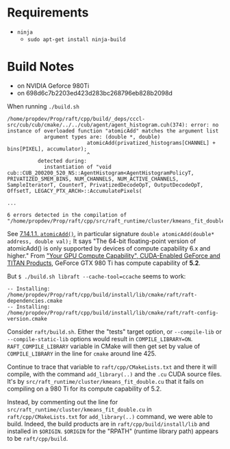 # Requirements

* `ninja`
  - `sudo apt-get install ninja-build`

# Build Notes

- on NVIDIA Geforce 980Ti
- on 698d6c7b2203ed423d283bc268796eb828b2098d

When running `./build.sh `

```
/home/propdev/Prop/raft/cpp/build/_deps/cccl-src/cub/cub/cmake/../../cub/agent/agent_histogram.cuh(374): error: no instance of overloaded function "atomicAdd" matches the argument list
            argument types are: (double *, double)
                          atomicAdd(privatized_histograms[CHANNEL] + bins[PIXEL], accumulator);
                          ^
          detected during:
            instantiation of "void cub::CUB_200200_520_NS::AgentHistogram<AgentHistogramPolicyT, PRIVATIZED_SMEM_BINS, NUM_CHANNELS, NUM_ACTIVE_CHANNELS, SampleIteratorT, CounterT, PrivatizedDecodeOpT, OutputDecodeOpT, OffsetT, LEGACY_PTX_ARCH>::AccumulatePixels(

...

6 errors detected in the compilation of "/home/propdev/Prop/raft/cpp/src/raft_runtime/cluster/kmeans_fit_double.cu".
```

See [7.14.1.1. `atomicAdd()`](https://docs.nvidia.com/cuda/cuda-c-programming-guide/index.html#atomicadd), in particular signature `double atomicAdd(double* address, double val);` It says "The 64-bit floating-point version of atomicAdd() is only supported by devices of compute capability 6.x and higher." From ["Your GPU Compute Capability", CUDA-Enabled GeForce and TITAN Products](https://developer.nvidia.com/cuda-gpus), GeForce GTX 980 Ti has compute capability of **5.2**.

But `$ ./build.sh libraft --cache-tool=ccache` seems to work:

```
-- Installing: /home/propdev/Prop/raft/cpp/build/install/lib/cmake/raft/raft-dependencies.cmake
-- Installing: /home/propdev/Prop/raft/cpp/build/install/lib/cmake/raft/raft-config-version.cmake
```

Consider `raft/build.sh`. Either the "tests" target option, or `--compile-lib` or `--compile-static-lib` options would result in `COMPILE_LIBRARY=ON`. `RAFT_COMPILE_LIBRARY` variable in CMake will then get set by value of `COMPILE_LIBRARY` in the line for `cmake` around line 425.

Continue to trace that variable to `raft/cpp/CMakeLists.txt` and there it will compile, with the command `add_library(..)` and the `.cu` CUDA source files. It's by `src/raft_runtime/cluster/kmeans_fit_double.cu` that it fails on compiling on a 980 Ti for its compute capability of 5.2.

Instead, by commenting out the line for `src/raft_runtime/cluster/kmeans_fit_double.cu` in `raft/cpp/CMakeLists.txt` for `add_library(..)` command, we were able to build. Indeed, the build products are in `raft/cpp/build/install/lib` and installed in `$ORIGIN`. `$ORIGIN` for the "RPATH" (runtime library path) appears to be `raft/cpp/build`.
